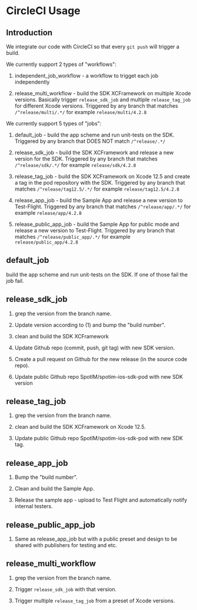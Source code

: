 # CircleCI Usage

## Introduction

We integrate our code with CircleCI so that every `git push` will trigger a build.


We currently support 2 types of "workflows":

1. independent_job_workflow - a workflow to trigget each job independently 

2. release_multi_workflow - build the SDK XCFramework on multiple Xcode versions. Basically trigger `release_sdk_job` and multiple `release_tag_job` for different Xcode versions. Triggered by any branch that matches `/^release/multi/.*/` for example `release/multi/4.2.8`


We currently support 5 types of "jobs":

1. default_job - build the app scheme and run unit-tests on the SDK. Triggered by any branch that DOES NOT match `/^release/.*/`

2. release_sdk_job - build the SDK XCFramework and release a new version for the SDK. Triggered by any branch that matches `/^release/sdk/.*/` for example `release/sdk/4.2.8`

3. release_tag_job - build the SDK XCFramework on Xcode 12.5 and create a tag in the pod repository with the SDK. Triggered by any branch that matches `/^release/tag12.5/.*/` for example `release/tag12.5/4.2.8`

4. release_app_job - build the Sample App and release a new version to Test-Flight. Triggered by any branch that matches `/^release/app/.*/` for example `release/app/4.2.8`

4. release_public_app_job - build the Sample App for public mode and release a new version to Test-Flight. Triggered by any branch that matches `/^release/public_app/.*/` for example `release/public_app/4.2.8`


## default_job

build the app scheme and run unit-tests on the SDK. If one of those fail the job fail.


## release_sdk_job

1. grep the version from the branch name.

2. Update version according to (1) and bump the "build number".

3. clean and build the SDK XCFramework

4. Update Github repo (commit, push, git tag) with new SDK version.

5. Create a pull request on Github for the new release (in the source code repo).

6. Update public Github repo SpotIM/spotim-ios-sdk-pod with new SDK version


## release_tag_job

1. grep the version from the branch name.

2. clean and build the SDK XCFramework on Xcode 12.5.

3. Update public Github repo SpotIM/spotim-ios-sdk-pod with new SDK tag.


## release_app_job

1. Bump the "build number".

2. Clean and build the Sample App.

3. Release the sample app - upload to Test Flight and automatically notify internal testers.


## release_public_app_job

1. Same as release_app_job but with a public preset and design to be shared with publishers for testing and etc.


## release_multi_workflow

1. grep the version from the branch name.

2. Trigger `release_sdk_job` with that version.

3. Trigger multiple `release_tag_job` from a preset of Xcode versions.
